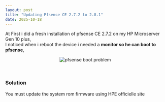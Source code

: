 ```yaml
---
layout: post
title: "Updating Pfsense CE 2.7.2 to 2.8.1"
date: 2025-10-18
---
```


At First i did a fresh installation of pfsense CE 2.7.2 on my HP Microserver Gen 10 plus,<br> 
I noticed when i reboot the device i needed a **monitor so he can boot to pfsense**,

<p align="center">
  <img src="/chemsedine/assets/images/pfsense-reboot-pb.jpeg" alt="pfsense boot problem">
</p>
<br>


### Solution

You must update the system rom firmware using HPE officielle site  
